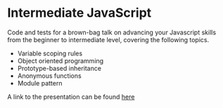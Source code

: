 # Intermediate JavaScript

Code and tests for a brown-bag talk on advancing your Javascript skills from the beginner to intermediate level, covering the following topics.


* Variable scoping rules
* Object oriented programming
* Prototype-based inheritance
* Anonymous functions
* Module pattern
 
A link to the presentation can be found [here](http://mdenomy.wordpress.com/2012/10/29/intermediate-javascript/)